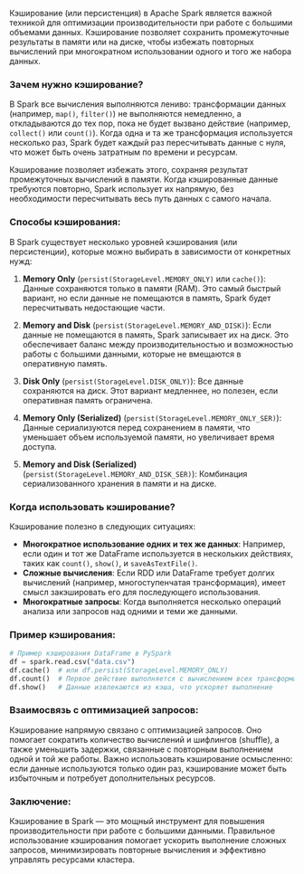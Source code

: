 Кэширование (или персистенция) в Apache Spark является важной техникой для оптимизации производительности при работе с большими объемами данных. Кэширование позволяет сохранить промежуточные результаты в памяти или на диске, чтобы избежать повторных вычислений при многократном использовании одного и того же набора данных.

### Зачем нужно кэширование?
В Spark все вычисления выполняются лениво: трансформации данных (например, `map()`, `filter()`) не выполняются немедленно, а откладываются до тех пор, пока не будет вызвано действие (например, `collect()` или `count()`). Когда одна и та же трансформация используется несколько раз, Spark будет каждый раз пересчитывать данные с нуля, что может быть очень затратным по времени и ресурсам.

Кэширование позволяет избежать этого, сохраняя результат промежуточных вычислений в памяти. Когда кэшированные данные требуются повторно, Spark использует их напрямую, без необходимости пересчитывать весь путь данных с самого начала.

### Способы кэширования:
В Spark существует несколько уровней кэширования (или персистенции), которые можно выбирать в зависимости от конкретных нужд:

1. **Memory Only** (`persist(StorageLevel.MEMORY_ONLY)` или `cache()`):
   Данные сохраняются только в памяти (RAM). Это самый быстрый вариант, но если данные не помещаются в память, Spark будет пересчитывать недостающие части.

2. **Memory and Disk** (`persist(StorageLevel.MEMORY_AND_DISK)`):
   Если данные не помещаются в память, Spark записывает их на диск. Это обеспечивает баланс между производительностью и возможностью работы с большими данными, которые не вмещаются в оперативную память.

3. **Disk Only** (`persist(StorageLevel.DISK_ONLY)`):
   Все данные сохраняются на диск. Этот вариант медленнее, но полезен, если оперативная память ограничена.

4. **Memory Only (Serialized)** (`persist(StorageLevel.MEMORY_ONLY_SER)`):
   Данные сериализуются перед сохранением в памяти, что уменьшает объем используемой памяти, но увеличивает время доступа.

5. **Memory and Disk (Serialized)** (`persist(StorageLevel.MEMORY_AND_DISK_SER)`):
   Комбинация сериализованного хранения в памяти и на диске.

### Когда использовать кэширование?
Кэширование полезно в следующих ситуациях:
- **Многократное использование одних и тех же данных**: Например, если один и тот же DataFrame используется в нескольких действиях, таких как `count()`, `show()`, и `saveAsTextFile()`.
- **Сложные вычисления**: Если RDD или DataFrame требует долгих вычислений (например, многоступенчатая трансформация), имеет смысл закэшировать его для последующего использования.
- **Многократные запросы**: Когда выполняется несколько операций анализа или запросов над одними и теми же данными.

### Пример кэширования:
```python
# Пример кэширования DataFrame в PySpark
df = spark.read.csv("data.csv")
df.cache()  # или df.persist(StorageLevel.MEMORY_ONLY)
df.count()  # Первое действие выполняется с вычислением всех трансформаций
df.show()   # Данные извлекаются из кэша, что ускоряет выполнение
```

### Взаимосвязь с оптимизацией запросов:
Кэширование напрямую связано с оптимизацией запросов. Оно помогает сократить количество вычислений и шифлингов (shuffle), а также уменьшить задержки, связанные с повторным выполнением одной и той же работы. Важно использовать кэширование осмысленно: если данные используются только один раз, кэширование может быть избыточным и потребует дополнительных ресурсов.

### Заключение:
Кэширование в Spark — это мощный инструмент для повышения производительности при работе с большими данными. Правильное использование кэширования помогает ускорить выполнение сложных запросов, минимизировать повторные вычисления и эффективно управлять ресурсами кластера.